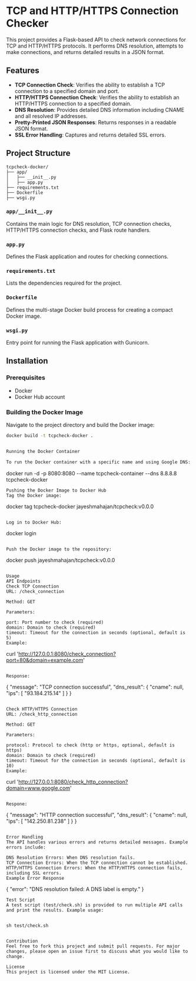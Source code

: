# TCP and HTTP/HTTPS Connection Checker

This project provides a Flask-based API to check network connections for TCP and HTTP/HTTPS protocols. It performs DNS resolution, attempts to make connections, and returns detailed results in a JSON format. 

## Features

- **TCP Connection Check**: Verifies the ability to establish a TCP connection to a specified domain and port.
- **HTTP/HTTPS Connection Check**: Verifies the ability to establish an HTTP/HTTPS connection to a specified domain.
- **DNS Resolution**: Provides detailed DNS information including CNAME and all resolved IP addresses.
- **Pretty-Printed JSON Responses**: Returns responses in a readable JSON format.
- **SSL Error Handling**: Captures and returns detailed SSL errors.

## Project Structure

```plaintext
tcpcheck-docker/
├── app/
│   ├── __init__.py
│   ├── app.py
├── requirements.txt
├── Dockerfile
├── wsgi.py
```

### `app/__init__.py`

Contains the main logic for DNS resolution, TCP connection checks, HTTP/HTTPS connection checks, and Flask route handlers.

### `app.py`

Defines the Flask application and routes for checking connections.

### `requirements.txt`

Lists the dependencies required for the project.

### `Dockerfile`

Defines the multi-stage Docker build process for creating a compact Docker image.

### `wsgi.py`

Entry point for running the Flask application with Gunicorn.

## Installation

### Prerequisites

- Docker
- Docker Hub account

### Building the Docker Image

Navigate to the project directory and build the Docker image:

```bash
docker build -t tcpcheck-docker .


Running the Docker Container

To run the Docker container with a specific name and using Google DNS:

```
docker run -d -p 8080:8080 --name tcpcheck-container --dns 8.8.8.8 tcpcheck-docker

```
Pushing the Docker Image to Docker Hub
Tag the Docker image:

```
docker tag tcpcheck-docker jayeshmahajan/tcpcheck:v0.0.0

```

Log in to Docker Hub:

```
docker login

```

Push the Docker image to the repository:

```

docker push jayeshmahajan/tcpcheck:v0.0.0

```

Usage
API Endpoints
Check TCP Connection
URL: /check_connection

Method: GET

Parameters:

port: Port number to check (required)
domain: Domain to check (required)
timeout: Timeout for the connection in seconds (optional, default is 5)
Example:

```
curl 'http://127.0.0.1:8080/check_connection?port=80&domain=example.com'
```

Response:

```

{
    "message": "TCP connection successful",
    "dns_result": {
        "cname": null,
        "ips": [
            "93.184.215.14"
        ]
    }
}


```

Check HTTP/HTTPS Connection
URL: /check_http_connection

Method: GET

Parameters:

protocol: Protocol to check (http or https, optional, default is https)
domain: Domain to check (required)
timeout: Timeout for the connection in seconds (optional, default is 10)
Example:

```

curl 'http://127.0.0.1:8080/check_http_connection?domain=www.google.com'

```

Respone: 

```

{
    "message": "HTTP connection successful",
    "dns_result": {
        "cname": null,
        "ips": [
            "142.250.81.238"
        ]
    }
}

```

Error Handling
The API handles various errors and returns detailed messages. Example errors include:

DNS Resolution Errors: When DNS resolution fails.
TCP Connection Errors: When the TCP connection cannot be established.
HTTP/HTTPS Connection Errors: When the HTTP/HTTPS connection fails, including SSL errors.
Example Error Response

```

{
    "error": "DNS resolution failed: A DNS label is empty."
}


```
Test Script
A test script (test/check.sh) is provided to run multiple API calls and print the results. Example usage:


sh test/check.sh


Contribution
Feel free to fork this project and submit pull requests. For major changes, please open an issue first to discuss what you would like to change.

License
This project is licensed under the MIT License.


